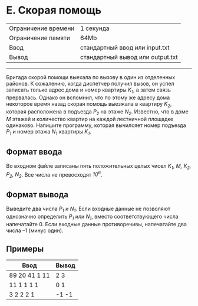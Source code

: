 # E. Скорая помощь

<table>
  <tr>
  	<td>Ограничение времени</td>
  	<td>1 секунда</td>
  </tr>
  <tr>
  	<td>Ограничение памяти</td>
  	<td>64Mb</td>
  </tr>
  <tr>
  	<td>Ввод</td>
  	<td>стандартный ввод или input.txt</td>
  </tr>
  <tr>
  	<td>Вывод</td>
  	<td>стандартный вывод или output.txt</td>
  </tr>
</table>

---
Бригада скорой помощи выехала по вызову в один из отделенных районов. К сожалению, когда диспетчер получил вызов, он успел записать только адрес дома и номер квартиры *K<sub>1</sub>*, а затем связь прервалась. Однако он вспомнил, что по этому же адресу дома некоторое время назад скорая помощь выезжала в квартиру *K<sub>2</sub>*, которая расположена в подъезда *P<sub>2</sub>* на этаже *N<sub>2</sub>*. Известно, что в доме *M* этажей и количество квартир на каждой лестничной площадке одинаково. Напишите программу, которая вычилсяет номер подъезда *P<sub>1</sub>* и номер этажа *N<sub>1</sub>* квартиры *K<sub>1</sub>*.

## Формат ввода

Во входном файле записаны пять положительных целых чисел *K<sub>1</sub>, M, K<sub>2</sub>, P<sub>2</sub>, N<sub>2</sub>*. Все числа не превосходят *10<sup>6</sup>*.

## Формат вывода

Выведите два числа *P<sub>1</sub> и N<sub>1</sub>*. Если входные данные не позволяют однозначно определить *P<sub>1</sub> или N<sub>1</sub>*, вместо соответствующего числа напечатайте 0. Если входные данные противоречивы, напечатайте два числа –1 (минус один).

## Примеры

|Ввод|Вывод|
|---|---|
|89 20 41 1 11|2 3|
|11 1 1 1 1|0 1|
|3 2 2 2 1|-1 -1|
